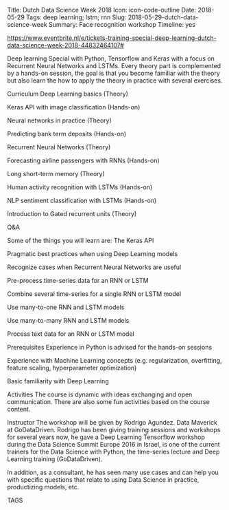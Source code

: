 Title: Dutch Data Science Week 2018
Icon: icon-code-outline
Date: 2018-05-29
Tags: deep learning; lstm; rnn
Slug: 2018-05-29-dutch-data-science-week
Summary: Face recognition workshop
Timeline: yes


https://www.eventbrite.nl/e/tickets-training-special-deep-learning-dutch-data-science-week-2018-44832464107#


Deep learning Special with Python, Tensorflow and Keras with a focus on Recurrent Neural Networks and LSTMs.
Every theory part is complemented by a hands-on session, the goal is that you become familiar with the theory but also learn the how to apply the theory in practice with several exercises.


Curriculum
Deep Learning basics (Theory)

Keras API with image classification (Hands-on)

Neural networks in practice (Theory)

Predicting bank term deposits (Hands-on)

Recurrent Neural Networks (Theory)

Forecasting airline passengers with RNNs (Hands-on)

Long short-term memory (Theory)

Human activity recognition with LSTMs (Hands-on)

NLP sentiment classification with LSTMs (Hands-on)

Introduction to Gated recurrent units (Theory)

Q&A

Some of the things you will learn are:
The Keras API

Pragmatic best practices when using Deep Learning models

Recognize cases when Recurrent Neural Networks are useful

Pre-process time-series data for an RNN or LSTM

Combine several time-series for a single RNN or LSTM model

Use many-to-one RNN and LSTM models

Use many-to-many RNN and LSTM models

Process text data for an RNN or LSTM model

Prerequisites
Experience in Python is advised for the hands-on sessions

Experience with Machine Learning concepts (e.g. regularization, overfitting, feature scaling, hyperparameter optimization)

Basic familiarity with Deep Learning

Activities
The course is dynamic with ideas exchanging and open communication. There are also some fun activities based on the course content.

Instructor
The workshop will be given by Rodrigo Agundez. Data Maverick at GoDataDriven. Rodrigo has been giving training sessions and workshops for several years now, he gave a Deep Learning Tensorflow workshop during the Data Science Summit Europe 2016 in Israel, is one of the current trainers for the Data Science with Python, the time-series lecture and Deep Learning training (GoDataDriven).

In addition, as a consultant, he has seen many use cases and can help you with specific questions that relate to using Data Science in practice, productizing models, etc.

TAGS

